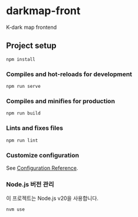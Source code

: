 # darkmap-front
K-dark map frontend

## Project setup

```
npm install
```

### Compiles and hot-reloads for development

```
npm run serve
```

### Compiles and minifies for production

```
npm run build
```

### Lints and fixes files

```
npm run lint
```

### Customize configuration

See [Configuration Reference](https://cli.vuejs.org/config/).

### Node.js 버전 관리

이 프로젝트는 Node.js v20을 사용합니다.

```bash
nvm use
```
